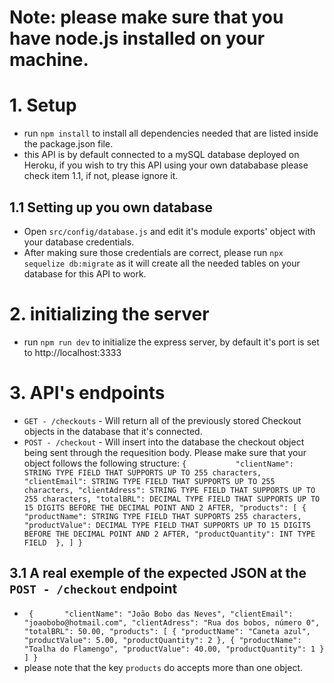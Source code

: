 # Note: please make sure that you have node.js installed on your machine. 


# 1. Setup
* run `npm install` to install all dependencies needed that are listed inside the package.json file.
* this API  is by default connected to a mySQL database deployed on Heroku, if you wish to try this API using your own datababase please check item 1.1, if not, please ignore it.
## 1.1 Setting up you own database
* Open `src/config/database.js` and edit it's module exports' object with your database credentials. 
* After making sure those credentials are correct, please run `npx sequelize db:migrate` as it will create all the needed tables on your database for this API to work. 
# 2. initializing the server
* run `npm run dev` to initialize the express server, by default it's port is set to http://localhost:3333
# 3. API's endpoints
* `GET - /checkouts` -  Will return all of the previously stored Checkout objects in the database that it's connected.
* `POST - /checkout` - Will insert into the database the checkout object being sent through the requesition body. Please make sure that your object follows the following structure: `{           "clientName": STRING TYPE FIELD THAT SUPPORTS UP TO 255 characters,
            "clientEmail": STRING TYPE FIELD THAT SUPPORTS UP TO 255 characters,
            "clientAdress": STRING TYPE FIELD THAT SUPPORTS UP TO 255 characters,
            "totalBRL": DECIMAL TYPE FIELD THAT SUPPORTS UP TO 15 DIGITS BEFORE THE DECIMAL POINT AND 2 AFTER,
            "products": [
                {
                    "productName": STRING TYPE FIELD THAT SUPPORTS 255 characters,
                    "productValue": DECIMAL TYPE FIELD THAT SUPPORTS UP TO 15 DIGITS BEFORE THE DECIMAL POINT AND 2 AFTER,
                    "productQuantity": INT TYPE FIELD 
                },
            ]
}`
## 3.1 A real exemple of the expected JSON at the `POST - /checkout` endpoint
* ` {       "clientName": "João Bobo das Neves",
            "clientEmail": "joaobobo@hotmail.com",
            "clientAdress": "Rua dos bobos, número 0",
            "totalBRL": 50.00,
            "products": [
                {
                    "productName": "Caneta azul",
                    "productValue": 5.00,
                    "productQuantity": 2
                },
                 {
                    "productName": "Toalha do Flamengo",
                    "productValue": 40.00,
                    "productQuantity": 1
                }
            ]
}`
* please note that the key `products` do accepts more than one object.
